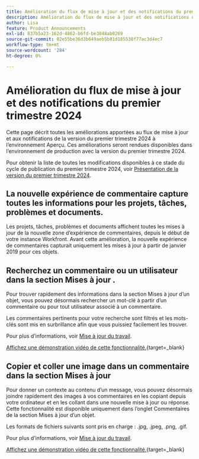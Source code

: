 ```yaml
---
title: Amélioration du flux de mise à jour et des notifications du premier trimestre 2024
description: Amélioration du flux de mise à jour et des notifications du premier trimestre 2024
author: Lisa
feature: Product Announcements
exl-id: 837b5a23-162d-4862-b6fd-be3048ab0269
source-git-commit: 02e55be36d3b649aeb5b81d185538f77ac3d4ec7
workflow-type: tm+mt
source-wordcount: '284'
ht-degree: 0%

---
```


# Amélioration du flux de mise à jour et des notifications du premier trimestre 2024

Cette page décrit toutes les améliorations apportées au flux de mise à jour et aux notifications de la version du premier trimestre 2024 à l’environnement Aperçu. Ces améliorations seront rendues disponibles dans l’environnement de production avec la version du premier trimestre 2024.

Pour obtenir la liste de toutes les modifications disponibles à ce stade du cycle de publication du premier trimestre 2024, voir [Présentation de la version du premier trimestre 2024](/help/quicksilver/product-announcements/product-releases/24-q1-release-activity/24-q1-release-overview.md).

## La nouvelle expérience de commentaire capture toutes les informations pour les projets, tâches, problèmes et documents.

Les projets, tâches, problèmes et documents affichent toutes les mises à jour de la nouvelle zone d’expérience de commentaires, depuis le début de votre instance Workfront. Avant cette amélioration, la nouvelle expérience de commentaires capturait uniquement les mises à jour à partir de janvier 2019 pour ces objets.

## Recherchez un commentaire ou un utilisateur dans la section Mises à jour .

Pour trouver rapidement des informations dans la section Mises à jour d’un objet, vous pouvez désormais rechercher un mot-clé à partir d’un commentaire ou pour tout utilisateur associé à un commentaire.

Les commentaires pertinents pour votre recherche sont filtrés et les mots-clés sont mis en surbrillance afin que vous puissiez facilement les trouver.

Pour plus d’informations, voir [Mise à jour du travail](/help/quicksilver/workfront-basics/updating-work-items-and-viewing-updates/update-work.md).

[Affichez une démonstration vidéo de cette fonctionnalité.](https://video.tv.adobe.com/v/3425730/){target=_blank}

## Copier et coller une image dans un commentaire dans la section Mises à jour

Pour donner un contexte au contenu d’un message, vous pouvez désormais joindre rapidement des images à vos commentaires en les copiant depuis votre ordinateur et en les collant dans une nouvelle mise à jour ou réponse. Cette fonctionnalité est disponible uniquement dans l’onglet Commentaires de la section Mises à jour d’un objet.

Les formats de fichiers suivants sont pris en charge : .jpg, .jpeg, .png, .gif.

Pour plus d’informations, voir [Mise à jour du travail](/help/quicksilver/workfront-basics/updating-work-items-and-viewing-updates/update-work.md).

[Affichez une démonstration vidéo de cette fonctionnalité.](https://video.tv.adobe.com/v/3425731/){target=_blank}
